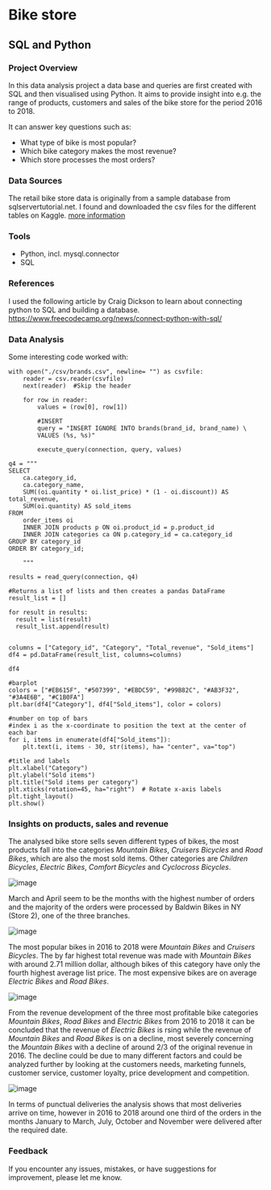# Bike store
## SQL and Python
### Project Overview
In this data analysis project a data base and queries are first created with SQL and then visualised using Python. 
It aims to provide insight into e.g. the range of products, customers and sales of the bike store for the period 2016 to 2018.

It can answer key questions such as:
- What type of bike is most popular?
- Which bike category makes the most revenue?
- Which store processes the most orders?

### Data Sources
The retail bike store data is originally from a sample database from sqlservertutorial.net. 
I found and downloaded the csv files for the different tables on Kaggle.
[more information](https://www.kaggle.com/datasets/dillonmyrick/bike-store-sample-database)

### Tools
- Python, incl. mysql.connector 
- SQL
  
### References
I used the following article by Craig Dickson to learn about connecting python to SQL and building a database.  
https://www.freecodecamp.org/news/connect-python-with-sql/

### Data Analysis
Some interesting code worked with:

```
with open("./csv/brands.csv", newline= "") as csvfile:
    reader = csv.reader(csvfile)
    next(reader)  #Skip the header
    
    for row in reader:
        values = (row[0], row[1])

        #INSERT
        query = "INSERT IGNORE INTO brands(brand_id, brand_name) \
        VALUES (%s, %s)"

        execute_query(connection, query, values)

```

```
q4 = """
SELECT
    ca.category_id,
    ca.category_name,
    SUM((oi.quantity * oi.list_price) * (1 - oi.discount)) AS total_revenue,
    SUM(oi.quantity) AS sold_items
FROM 
    order_items oi
    INNER JOIN products p ON oi.product_id = p.product_id
    INNER JOIN categories ca ON p.category_id = ca.category_id
GROUP BY category_id
ORDER BY category_id;

    """

results = read_query(connection, q4)

#Returns a list of lists and then creates a pandas DataFrame
result_list = []

for result in results:
  result = list(result)
  result_list.append(result)


columns = ["Category_id", "Category", "Total_revenue", "Sold_items"]
df4 = pd.DataFrame(result_list, columns=columns)

df4

```
        
```
#barplot
colors = ["#EB615F", "#507399", "#EBDC59", "#99B82C", "#AB3F32", "#3A4E6B", "#C1B0FA"]
plt.bar(df4["Category"], df4["Sold_items"], color = colors)

#number on top of bars
#index i as the x-coordinate to position the text at the center of each bar
for i, items in enumerate(df4["Sold_items"]):
    plt.text(i, items - 30, str(items), ha= "center", va="top")

#title and labels
plt.xlabel("Category")
plt.ylabel("Sold items")
plt.title("Sold items per category")
plt.xticks(rotation=45, ha="right")  # Rotate x-axis labels
plt.tight_layout()
plt.show()

```

### Insights on products, sales and revenue
The analysed bike store sells seven different types of bikes, the most products fall into the categories _Mountain Bikes_, _Cruisers Bicycles_ and _Road Bikes_, which are also the most sold items. Other categories are _Children Bicycles_, _Electric Bikes_, _Comfort Bicycles_ and _Cyclocross Bicycles_. 

![image](https://github.com/ckeuss/Bike_store/assets/147528104/3dd3d6fe-87e5-47b0-9426-70ed989cfff6)

March and April seem to be the months with the highest number of orders and the majority of the orders were processed by Baldwin Bikes in NY (Store 2), one of the three branches. 

![image](https://github.com/ckeuss/Bike_store/assets/147528104/0f9267f5-686f-4a01-917d-0f7cd2d54787)


The most popular bikes in 2016 to 2018 were _Mountain Bikes_ and _Cruisers Bicycles_. The by far highest total revenue was made with _Mountain Bikes_ with around 2.71 million dollar, although bikes of this category have only the fourth highest average list price. The most expensive bikes are on average _Electric Bikes_ and _Road Bikes_. 

![image](https://github.com/ckeuss/Bike_store/assets/147528104/e7025d5c-fc44-4b3a-9ee2-b3db434f3cb5)


From the revenue development of the three most profitable bike categories _Mountain Bikes_, _Road Bikes_ and _Electric Bikes_ from 2016 to 2018 it can be concluded that the revenue of _Electric Bikes_ is rsing while the revenue of _Mountain Bikes_ and _Road Bikes_ is on a decline, most severely concerning the _Mountain Bikes_ with a decline of around 2/3 of the original revenue in 2016. The decline could be due to many different factors and could be analyzed further by looking at the customers needs, marketing funnels, customer service, customer loyalty, price development and competition.

![image](https://github.com/ckeuss/Bike_store/assets/147528104/6b4467d6-d8c9-4636-9f20-82c84a68ce4e)

In terms of punctual deliveries the analysis shows that most deliveries arrive on time, however in 2016 to 2018 around one third of the orders in the months January to March, July, October and November were delivered after the required date.



### Feedback

If you encounter any issues, mistakes, or have suggestions for improvement, please let me know.





